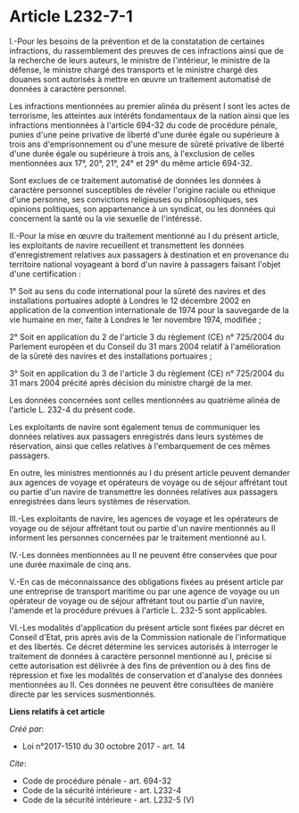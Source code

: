 # Article L232-7-1

I.-Pour les besoins de la prévention et de la constatation de certaines infractions, du rassemblement des preuves de ces
infractions ainsi que de la recherche de leurs auteurs, le ministre de l'intérieur, le ministre de la défense, le ministre
chargé des transports et le ministre chargé des douanes sont autorisés à mettre en œuvre un traitement automatisé de données
à caractère personnel. 

Les infractions mentionnées au premier alinéa du présent I sont les actes de terrorisme, les atteintes aux intérêts
fondamentaux de la nation ainsi que les infractions mentionnées à l'article 694-32 du code de procédure pénale, punies d'une
peine privative de liberté d'une durée égale ou supérieure à trois ans d'emprisonnement ou d'une mesure de sûreté privative
de liberté d'une durée égale ou supérieure à trois ans, à l'exclusion de celles mentionnées aux 17°, 20°, 21°, 24° et 29° du
même article 694-32. 

Sont exclues de ce traitement automatisé de données les données à caractère personnel susceptibles de révéler l'origine
raciale ou ethnique d'une personne, ses convictions religieuses ou philosophiques, ses opinions politiques, son appartenance
à un syndicat, ou les données qui concernent la santé ou la vie sexuelle de l'intéressé. 

II.-Pour la mise en œuvre du traitement mentionné au I du présent article, les exploitants de navire recueillent et
transmettent les données d'enregistrement relatives aux passagers à destination et en provenance du territoire national
voyageant à bord d'un navire à passagers faisant l'objet d'une certification : 

1° Soit au sens du code international pour la sûreté des navires et des installations portuaires adopté à Londres le 12
décembre 2002 en application de la convention internationale de 1974 pour la sauvegarde de la vie humaine en mer, faite à
Londres le 1er novembre 1974, modifiée ; 

2° Soit en application du 2 de l'article 3 du règlement (CE) n° 725/2004 du Parlement européen et du Conseil du 31 mars 2004
relatif à l'amélioration de la sûreté des navires et des installations portuaires ; 

3° Soit en application du 3 de l'article 3 du règlement (CE) n° 725/2004 du 31 mars 2004 précité après décision du ministre
chargé de la mer. 

Les données concernées sont celles mentionnées au quatrième alinéa de l'article L. 232-4 du présent code. 

Les exploitants de navire sont également tenus de communiquer les données relatives aux passagers enregistrés dans leurs
systèmes de réservation, ainsi que celles relatives à l'embarquement de ces mêmes passagers. 

En outre, les ministres mentionnés au I du présent article peuvent demander aux agences de voyage et opérateurs de voyage ou
de séjour affrétant tout ou partie d'un navire de transmettre les données relatives aux passagers enregistrées dans leurs
systèmes de réservation. 

III.-Les exploitants de navire, les agences de voyage et les opérateurs de voyage ou de séjour affrétant tout ou partie d'un
navire mentionnés au II informent les personnes concernées par le traitement mentionné au I. 

IV.-Les données mentionnées au II ne peuvent être conservées que pour une durée maximale de cinq ans. 

V.-En cas de méconnaissance des obligations fixées au présent article par une entreprise de transport maritime ou par une
agence de voyage ou un opérateur de voyage ou de séjour affrétant tout ou partie d'un navire, l'amende et la procédure
prévues à l'article L. 232-5 sont applicables. 

VI.-Les modalités d'application du présent article sont fixées par décret en Conseil d'Etat, pris après avis de la Commission
nationale de l'informatique et des libertés. Ce décret détermine les services autorisés à interroger le traitement de données
à caractère personnel mentionné au I, précise si cette autorisation est délivrée à des fins de prévention ou à des fins de
répression et fixe les modalités de conservation et d'analyse des données mentionnées au II. Ces données ne peuvent être
consultées de manière directe par les services susmentionnés.

**Liens relatifs à cet article**

_Créé par_:

  - Loi n°2017-1510 du 30 octobre 2017 - art. 14

_Cite_:

  - Code de procédure pénale - art. 694-32
  - Code de la sécurité intérieure - art. L232-4
  - Code de la sécurité intérieure - art. L232-5 (V)
